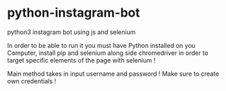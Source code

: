 # python-instagram-bot
python3 instagram bot using js and selenium


In order to be able to run it you must have Python installed on you Computer, install pip and selenium along side chromedriver
in order to target specific elements of the page with selenium ! 

Main method takes in input username and password ! Make sure to create own credentials ! 
